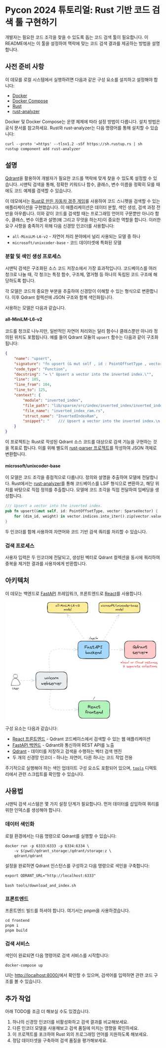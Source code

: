 # Pycon 2024 튜토리얼: Rust 기반 코드 검색 툴 구현하기

개발자는 필요한 코드 조각을 찾을 수 있도록 돕는 코드 검색 툴이 필요합니다. 이 README에서는 이 툴을 설정하여 맥락에 맞는 코드 검색 결과를 제공하는 방법을 설명합니다.

## 사전 준비 사항

이 데모를 로컬 시스템에서 실행하려면 다음과 같은 구성 요소를 설치하고 설정해야 합니다:

- [Docker](https://www.docker.com/)
- [Docker Compose](https://docs.docker.com/compose/)
- [Rust](https://www.rust-lang.org/learn/get-started)
- [rust-analyzer](https://rust-analyzer.github.io/)

Docker 및 Docker Compose는 운영 체제에 따라 설정 방법이 다릅니다. 설치 방법은 공식 문서를 참고하세요. Rust와 rust-analyzer는 다음 명령어를 통해 설치할 수 있습니다:

```shell
curl --proto '=https' --tlsv1.2 -sSf https://sh.rustup.rs | sh
rustup component add rust-analyzer
```

## 설명

[Qdrant](https://qdrant.tech)을 활용하여 개발자가 필요한 코드를 맥락에 맞게 찾을 수 있도록 설정할 수 있습니다.
시맨틱 검색을 통해, 정확한 키워드나 함수, 클래스, 변수 이름을 정확히 모를 때에도 코드 예제를 검색할 수 있습니다.

이 데모에서는 [Rust로 만든 자동차 경주 게임](https://github.com/sigridjineth/rust-racingcar)를 사용하여 코드 스니펫을 검색할 수 있는 애플리케이션을 구현했습니다.
이 애플리케이션은 데이터 분할, 색인 생성, 검색 과정 전반을 아우릅니다. 이와 같이 코드를 검색할 때는 프로그래밍 언어의 구문뿐만 아니라 함수, 클래스, 변수 이름과 설명(왜 그리고 무엇을 하는지)이 중요한 역할을 합니다. 이러한 요구 사항을 충족하기 위해 다음 신경망 인코더를 사용합니다:

- `all-MiniLM-L6-v2` - 자연어 처리 분야에서 널리 사용되는 모델 중 하나
- `microsoft/unixcoder-base` - 코드 데이터셋에 특화된 모델

### 분할 및 색인 생성 프로세스

시맨틱 검색은 구조화된 소스 코드 저장소에서 가장 효과적입니다. 코드베이스를 여러 청크로 나눌 때, 각 청크는 특정 함수, 구조체, 열거형 등 하나의 독립된 코드 구조에 해당하도록 합니다.

각 모델은 코드의 중요한 부분을 추출하여 신경망이 이해할 수 있는 형식으로 변환합니다. 이후 Qdrant 컬렉션에 JSON 구조와 함께 색인화됩니다.

사용하는 모델은 다음과 같습니다.

#### all-MiniLM-L6-v2

코드를 청크로 나누지만, 일반적인 자연어 처리와는 달리 함수나 클래스뿐만 아니라 정의된 위치도 포함됩니다. 예를 들어 Qdrant 모듈의 `upsert` 함수는 다음과 같이 구조화됩니다:

```json
{
    "name": "upsert",
    "signature": "fn upsert (& mut self , id : PointOffsetType , vector : SparseVector)",
    "code_type": "Function",
    "docstring": "= \" Upsert a vector into the inverted index.\"",
    "line": 105,
    "line_from": 104,
    "line_to": 125,
    "context": {
        "module": "inverted_index",
        "file_path": "lib/sparse/src/index/inverted_index/inverted_index_ram.rs",
        "file_name": "inverted_index_ram.rs",
        "struct_name": "InvertedIndexRam",
        "snippet": "    /// Upsert a vector into the inverted index.\n    pub fn upsert(&mut self, id: PointOffsetType, vector: SparseVector) {\n        for (dim_id, weight) in vector.indices.into_iter().zip(vector.values.into_iter()) {..."
    }
}
```

이 프로젝트는 Rust로 작성된 Qdrant 소스 코드를 대상으로 검색 기능을 구현하는 것을 목표로 합니다. 이를 위해 별도의 [rust-parser 프로젝트](https://github.com/qdrant/rust-parser)를 작성하여 JSON 객체로 변환합니다.

#### microsoft/unixcoder-base

이 모델은 코드 조각을 중점적으로 다룹니다. 정의와 설명을 추출하여 모델에 전달합니다. Rust에서는 [rust-analyzer](https://rust-analyzer.github.io/)를 통해 코드베이스를 LSIF 형식으로 변환하고, 해당 위치를 바탕으로 직접 정의를 추출합니다. 모델에 코드 조각을 직접 전달하여 임베딩을 생성합니다.

```rust
/// Upsert a vector into the inverted index.
pub fn upsert(&mut self, id: PointOffsetType, vector: SparseVector) {
    for (dim_id, weight) in vector.indices.into_iter().zip(vector.values.into_iter()) {...}
}
```

두 인코더를 함께 사용하여 자연어와 코드 기반 검색 쿼리를 처리할 수 있습니다.

### 검색 프로세스

사용자 입력은 두 인코더에 전달되고, 생성된 벡터로 Qdrant 컬렉션을 동시에 쿼리하여 중복을 제거한 결과를 사용자에게 반환합니다.

## 아키텍처

이 데모는 백엔드로 [FastAPI](https://fastapi.tiangolo.com/) 프레임워크, 프론트엔드로 [React](https://reactjs.org/)를 사용합니다.

![코드 검색 데모 아키텍처](images/architecture-diagram.png)

구성 요소는 다음과 같습니다:
- [React 프론트엔드](/frontend) - Qdrant 코드베이스에서 검색할 수 있는 웹 애플리케이션
- [FastAPI 백엔드](/code_search/service.py) - Qdrant와 통신하여 REST API를 노출
- [Qdrant](https://qdrant.tech/) - 데이터를 저장하고 검색을 수행하는 벡터 검색 엔진
- 두 개의 신경망 인코더 - 하나는 자연어, 다른 하나는 코드 작업 전용

주기적으로 실행해야 하는 색인 업데이트 구성 요소도 포함되어 있으며, [`tools`](/tools) 디렉토리에서 관련 스크립트를 확인할 수 있습니다.

## 사용법

시맨틱 검색 시스템은 몇 가지 설정 단계가 필요합니다. 먼저 데이터를 삽입하여 쿼리를 위한 인덱스를 생성해야 합니다.

### 데이터 색인화

로컬 환경에서는 다음 명령으로 Qdrant를 실행할 수 있습니다:

```shell
docker run -p 6333:6333 -p 6334:6334 \
    -v $(pwd)/qdrant_storage:/qdrant/storage:z \
    qdrant/qdrant
```

설정을 완료하면 Qdrant 인스턴스를 구성하고 다음 명령으로 색인을 구축합니다:

```shell
export QDRANT_URL="http://localhost:6333"

bash tools/download_and_index.sh
```

### 프론트엔드

프론트엔드 빌드를 하셔야 합니다. 여기서는 pnpm을 사용하겠습니다.

```shell
cd frontend
pnpm i
pnpm build
```

### 검색 서비스

색인이 완료되면 다음 명령어로 검색 서비스를 시작합니다:

```shell
docker-compose up
```

UI는 [http://localhost:8000/](http://localhost:8000/)에서 확인할 수 있으며, 검색어를 입력하면 관련 코드 구조를 볼 수 있습니다.

## 추가 작업

아래 TODO를 조금 더 해보실 수도 있겠습니다.

1. 하나의 신경망 인코더를 비활성화하고 검색 결과를 비교해보세요.
2. 다른 인코더 모델을 사용해보고 검색 품질에 미치는 영향을 확인하세요.
3. 이 프로젝트를 포크하여 Rust 외의 프로그래밍 언어를 지원하도록 해보세요.
4. 정답 데이터셋을 구축하여 검색 품질을 평가해보세요.
